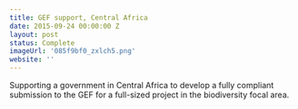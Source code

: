 ```yaml
---
title: GEF support, Central Africa
date: 2015-09-24 00:00:00 Z
layout: post
status: Complete
imageUrl: '085f9bf0_zxlch5.png'
website: ''
---
```


Supporting a government in Central Africa to develop a fully compliant submission to the GEF for a full-sized project in the biodiversity focal area.
